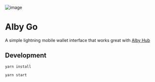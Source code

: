 ![image](https://github.com/user-attachments/assets/c41c4ae2-ab4f-4fd8-8012-c6d3fbd8ca87)


# Alby Go

A simple lightning mobile wallet interface that works great with [Alby Hub](https://albyhub.com)

## Development

`yarn install`

`yarn start`
